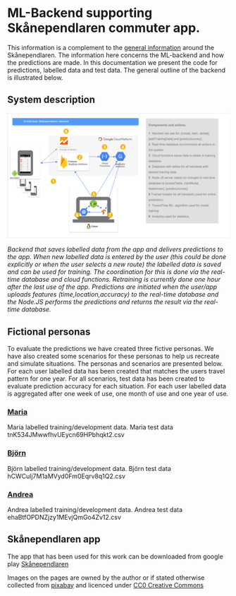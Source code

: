 # ML-Backend supporting Skånependlaren commuter app.
This information is a complement to the [general information](https://skanependlaren.firebaseapp.com/) around the Skånependlaren. The information here concerns the ML-backend and how the predictions are made. In this documentation we present the code for predictions, labelled data and test data. The general outline of the backend is illustrated below.

## System description

![Backend](https://github.com/k3larra/commuter/blob/master/images/backend_skanependlaren.png "Little image")

*Backend that saves labelled data from the app and delivers predictions to the app. When new labelled data is entered by the user (this could be done explicitly or when the user selects a new route) the labelled data is saved and can be used for training. The coordination for this is done via the real-time database and cloud functions. Retraining is currently done one hour after the last use of the app. Predictions are initiated when the user/app uploads features (time,location,accuracy) to the real-time database and the Node.JS performs the predictions and returns the result via the real-time database.*


## Fictional personas
To evaluate the predictions we have created three fictive personas. We have also created some scenarios for these personas to help us recreate and simulate situations. The personas and scenarios are presented below. For each user labelled data has been created that matches the users travel pattern for one year. For all scenarios, test data has been created to evaluate prediction accuracy for each situation. For each user labelled data is aggregated after one week of use, one month of use and one year of use.

### [Maria](Maria.md)
Maria labelled training/development data.
Maria test data
tnK534JMwwfhvUEycn69HPbhqkt2.csv

### [Björn](Bjorn.md)
Björn labelled training/development data.
Björn test data
hCWCulj7M1aMVyd0Fm0Eqrv8q1Q2.csv

### [Andrea](Andrea.md)
Andrea labelled training/development data.
Andrea test data
ehaBtfOPDNZjzy1MEvjQmGo4Zv12.csv

## Skånependlaren app
The app that has been used for this work can be downloaded from google play [Skånependlaren](https://skanependlaren.firebaseapp.com/)

Images on the pages are owned by the author or if stated otherwise collected from [pixabay](https://pixabay.com) and licenced under [CC0 Creative Commons]( https://creativecommons.org/publicdomain/zero/1.0/deed.en)
